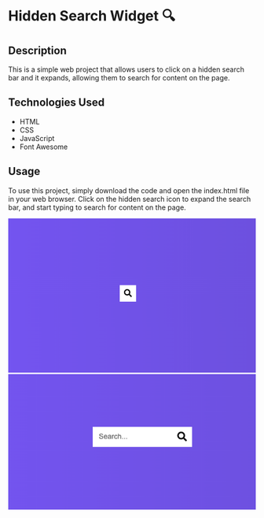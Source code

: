 # Hidden Search Widget 🔍

## Description

This is a simple web project that allows users to click on a hidden search bar and it expands, allowing them to search for content on the page.

## Technologies Used

- HTML
- CSS
- JavaScript
- Font Awesome

## Usage

To use this project, simply download the code and open the index.html file in your web browser. Click on the hidden search icon to expand the search bar, and start typing to search for content on the page.

![hidden search icon](./images/img-1.png)
![expanded search bar](./images/img-2.png)

